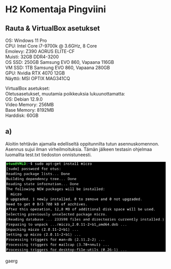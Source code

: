 # H2 Komentaja Pingviini

## Rauta & VirtualBox asetukset

OS:      Windows 11 Pro  
CPU:     Intel Core i7-9700k @ 3.6GHz, 8 Core  
Emolevy: Z390 AORUS ELITE-CF  
Muisti:  32GB DDR4-3200  
OS SSD:  250GB Samsung EVO 860, Vapaana 116GB  
VM SSD:  1TB Samsung EVO 860, Vapaana 280GB  
GPU:     Nvidia RTX 4070 12GB  
Näyttö:  MSI OPTIX MAG341CQ

VirtualBox asetukset:  
Oletusasetukset, muutamia poikkeuksia lukuunottamatta:  
OS: Debian 12.9.0  
Video Memory: 256MB  
Base Memory: 8192MB  
Harddisk: 60GB

## a)

Aloitin tehtävän ajamalla edelliseltä oppitunnilta tutun asennuskomennon. Asennus sujui ilman virheilmoituksia. Tämän jälkeen testasin ohjelmaa luomallta test.txt tiedoston onnistuneesti.

![MicroA.png](MicroA.png "MicroA")
<br />
<br />
gaerg





